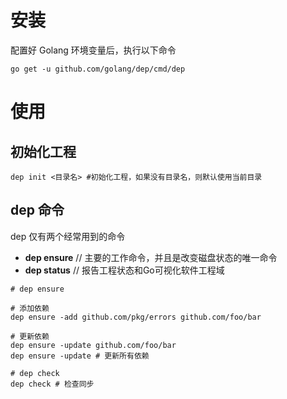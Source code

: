 # 安装

配置好 Golang 环境变量后，执行以下命令

```shell
go get -u github.com/golang/dep/cmd/dep
```

# 使用

## 初始化工程

```shell
dep init <目录名> #初始化工程，如果没有目录名，则默认使用当前目录
```

## dep 命令

dep 仅有两个经常用到的命令

- **dep ensure** // 主要的工作命令，并且是改变磁盘状态的唯一命令
- **dep status** // 报告工程状态和Go可视化软件工程域

```shell
# dep ensure

# 添加依赖
dep ensure -add github.com/pkg/errors github.com/foo/bar

# 更新依赖
dep ensure -update github.com/foo/bar
dep ensure -update # 更新所有依赖

# dep check
dep check # 检查同步

```



